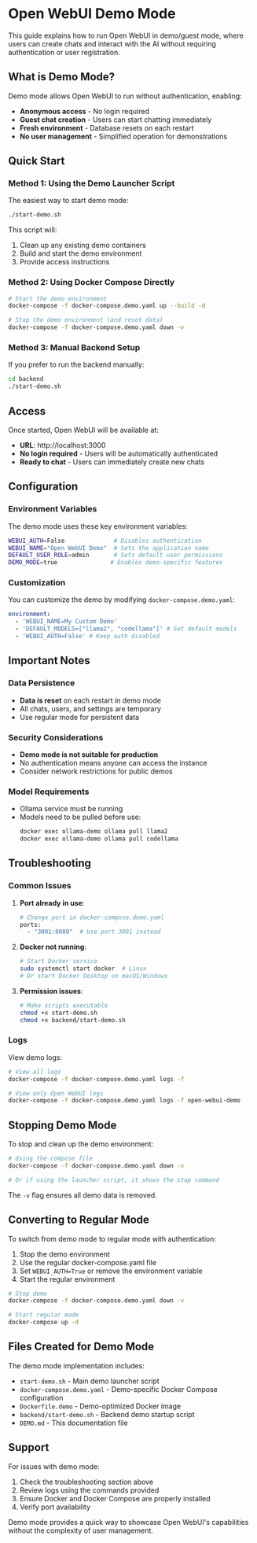 # Open WebUI Demo Mode

This guide explains how to run Open WebUI in demo/guest mode, where users can create chats and interact with the AI without requiring authentication or user registration.

## What is Demo Mode?

Demo mode allows Open WebUI to run without authentication, enabling:

- **Anonymous access** - No login required
- **Guest chat creation** - Users can start chatting immediately
- **Fresh environment** - Database resets on each restart
- **No user management** - Simplified operation for demonstrations

## Quick Start

### Method 1: Using the Demo Launcher Script

The easiest way to start demo mode:

```bash
./start-demo.sh
```

This script will:

1. Clean up any existing demo containers
2. Build and start the demo environment
3. Provide access instructions

### Method 2: Using Docker Compose Directly

```bash
# Start the demo environment
docker-compose -f docker-compose.demo.yaml up --build -d

# Stop the demo environment (and reset data)
docker-compose -f docker-compose.demo.yaml down -v
```

### Method 3: Manual Backend Setup

If you prefer to run the backend manually:

```bash
cd backend
./start-demo.sh
```

## Access

Once started, Open WebUI will be available at:

- **URL**: http://localhost:3000
- **No login required** - Users will be automatically authenticated
- **Ready to chat** - Users can immediately create new chats

## Configuration

### Environment Variables

The demo mode uses these key environment variables:

```bash
WEBUI_AUTH=False              # Disables authentication
WEBUI_NAME="Open WebUI Demo"  # Sets the application name
DEFAULT_USER_ROLE=admin       # Sets default user permissions
DEMO_MODE=true               # Enables demo-specific features
```

### Customization

You can customize the demo by modifying `docker-compose.demo.yaml`:

```yaml
environment:
  - 'WEBUI_NAME=My Custom Demo'
  - 'DEFAULT_MODELS=["llama2", "codellama"]' # Set default models
  - 'WEBUI_AUTH=False' # Keep auth disabled
```

## Important Notes

### Data Persistence

- **Data is reset** on each restart in demo mode
- All chats, users, and settings are temporary
- Use regular mode for persistent data

### Security Considerations

- **Demo mode is not suitable for production**
- No authentication means anyone can access the instance
- Consider network restrictions for public demos

### Model Requirements

- Ollama service must be running
- Models need to be pulled before use:
  ```bash
  docker exec ollama-demo ollama pull llama2
  docker exec ollama-demo ollama pull codellama
  ```

## Troubleshooting

### Common Issues

1. **Port already in use**:

   ```bash
   # Change port in docker-compose.demo.yaml
   ports:
     - "3001:8080"  # Use port 3001 instead
   ```

2. **Docker not running**:

   ```bash
   # Start Docker service
   sudo systemctl start docker  # Linux
   # Or start Docker Desktop on macOS/Windows
   ```

3. **Permission issues**:
   ```bash
   # Make scripts executable
   chmod +x start-demo.sh
   chmod +x backend/start-demo.sh
   ```

### Logs

View demo logs:

```bash
# View all logs
docker-compose -f docker-compose.demo.yaml logs -f

# View only Open WebUI logs
docker-compose -f docker-compose.demo.yaml logs -f open-webui-demo
```

## Stopping Demo Mode

To stop and clean up the demo environment:

```bash
# Using the compose file
docker-compose -f docker-compose.demo.yaml down -v

# Or if using the launcher script, it shows the stop command
```

The `-v` flag ensures all demo data is removed.

## Converting to Regular Mode

To switch from demo mode to regular mode with authentication:

1. Stop the demo environment
2. Use the regular docker-compose.yaml file
3. Set `WEBUI_AUTH=True` or remove the environment variable
4. Start the regular environment

```bash
# Stop demo
docker-compose -f docker-compose.demo.yaml down -v

# Start regular mode
docker-compose up -d
```

## Files Created for Demo Mode

The demo mode implementation includes:

- `start-demo.sh` - Main demo launcher script
- `docker-compose.demo.yaml` - Demo-specific Docker Compose configuration
- `Dockerfile.demo` - Demo-optimized Docker image
- `backend/start-demo.sh` - Backend demo startup script
- `DEMO.md` - This documentation file

## Support

For issues with demo mode:

1. Check the troubleshooting section above
2. Review logs using the commands provided
3. Ensure Docker and Docker Compose are properly installed
4. Verify port availability

Demo mode provides a quick way to showcase Open WebUI's capabilities without the complexity of user management.
